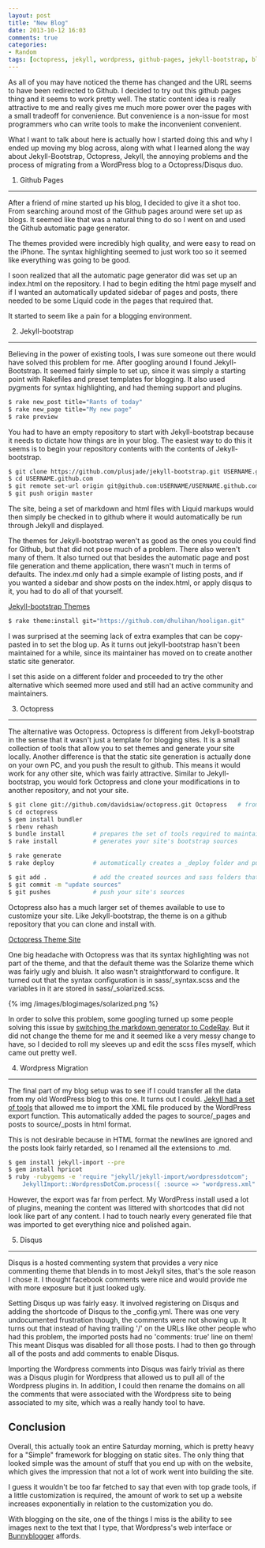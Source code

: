 ```yaml
---
layout: post
title: "New Blog"
date: 2013-10-12 16:03
comments: true
categories: 
- Random
tags: [octopress, jekyll, wordpress, github-pages, jekyll-bootstrap, blogging]
---
```


As all of you may have noticed the theme has changed and the URL seems to have been redirected to Github. I decided to try out this github pages thing and it seems to work pretty well. The static content idea is really attractive to me and really gives me much more power over the pages with a small tradeoff for convenience. But convenience is a non-issue for most programmers who can write tools to make the inconvenient convenient.

What I want to talk about here is actually how I started doing this and why I ended up moving my blog across, along with what I learned along the way about Jekyll-Bootstrap, Octopress, Jekyll, the annoying problems and the process of migrating from a WordPress blog to a Octopress/Disqus duo.

<!--more-->

1. Github Pages
---------------

After a friend of mine started up his blog, I decided to give it a shot too. From searching around most of the Github pages around were set up as blogs. It seemed like that was a natural thing to do so I went on and used the Github automatic page generator.

The themes provided were incredibly high quality, and were easy to read on the iPhone. The syntax highlighting seemed to just work too so it seemed like everything was going to be good.

I soon realized that all the automatic page generator did was set up an index.html on the repository. I had to begin editing the html page myself and if I wanted an automatically updated sidebar of pages and posts, there needed to be some Liquid code in the pages that required that.

It started to seem like a pain for a blogging environment.

2. Jekyll-bootstrap
-------------------

Believing in the power of existing tools, I was sure someone out there would have solved this problem for me. After googling around I found Jekyll-Bootstrap. It seemed fairly simple to set up, since it was simply a starting point with Rakefiles and preset templates for blogging. It also used pygments for syntax highlighting, and had theming support and plugins.

``` bash
$ rake new_post title="Rants of today"
$ rake new_page title="My new page"
$ rake preview
```

You had to have an empty repository to start with Jekyll-bootstrap because it needs to dictate how things are in your blog. The easiest way to do this it seems is to begin your repository contents with the contents of Jekyll-bootstrap.

``` bash
$ git clone https://github.com/plusjade/jekyll-bootstrap.git USERNAME.github.com
$ cd USERNAME.github.com
$ git remote set-url origin git@github.com:USERNAME/USERNAME.github.com.git
$ git push origin master
```

The site, being a set of markdown and html files with Liquid markups would then simply be checked in to github where it would automatically be run through Jekyll and displayed.

The themes for Jekyll-bootstrap weren't as good as the ones you could find for Github, but that did not pose much of a problem. There also weren't many of them. It also turned out that besides the automatic page and post file generation and theme application, there wasn't much in terms of defaults. The index.md only had a simple example of listing posts, and if you wanted a sidebar and show posts on the index.html, or apply disqus to it, you had to do all of that yourself.

[Jekyll-bootstrap Themes](http://themes.jekyllbootstrap.com/)

``` bash
$ rake theme:install git="https://github.com/dhulihan/hooligan.git"
```

I was surprised at the seeming lack of extra examples that can be copy-pasted in to set the blog up. As it turns out jekyll-bootstrap hasn't been maintained for a while, since its maintainer has moved on to create another static site generator.

I set this aside on a different folder and proceeded to try the other alternative which seemed more used and still had an active community and maintainers.

3. Octopress
------------

The alternative was Octopress. Octopress is different from Jekyll-bootstrap in the sense that it wasn't just a template for blogging sites. It is a small collection of tools that allow you to set themes and generate your site locally. Another difference is that the static site generation is actually done on your own PC, and you push the result to github. This means it would work for any other site, which was fairly attractive. Similar to Jekyll-bootstrap, you would fork Octopress and clone your modifications in to another repository, and not your site.

``` bash
$ git clone git://github.com/davidsiaw/octopress.git Octopress   # from my forked repository
$ cd octopress
$ gem install bundler
$ rbenv rehash
$ bundle install        # prepares the set of tools required to maintain your site
$ rake install          # generates your site's bootstrap sources

$ rake generate
$ rake deploy           # automatically creates a _deploy folder and pushes that to your site

$ git add .             # add the created sources and sass folders that contain the real sources for your site
$ git commit -m "update sources"
$ git pushes            # push your site's sources
```

Octopress also has a much larger set of themes available to use to customize your site. Like Jekyll-bootstrap, the theme is on a github repository that you can clone and install with.

[Octopress Theme Site](http://opthemes.com/)

One big headache with Octopress was that its syntax highlighting was not part of the theme, and that the default theme was the Solarize theme which was fairly ugly and bluish. It also wasn't straightforward to configure. It turned out that the syntax configuration is in sass/_syntax.scss and the variables in it are stored in sass/_solarized.scss.

{% img /images/blogimages/solarized.png %}

In order to solve this problem, some googling turned up some people solving this issue by [switching the markdown generator to CodeRay](http://blog.codebykat.com/2013/05/23/gorgeous-octopress-codeblocks-with-coderay/). But it did not change the theme for me and it seemed like a very messy change to have, so I decided to roll my sleeves up and edit the scss files myself, which came out pretty well.

4. Wordpress Migration
----------------------

The final part of my blog setup was to see if I could transfer all the data from my old WordPress blog to this one. It turns out I could. [Jekyll had a set of tools](http://jekyllrb.com/docs/migrations/) that allowed me to import the XML file produced by the WordPress export function. This automatically added the pages to source/_pages and posts to source/_posts in html format.

This is not desirable because in HTML format the newlines are ignored and the posts look fairly retarded, so I renamed all the extensions to .md.

``` bash
$ gem install jekyll-import --pre
$ gem install hpricot
$ ruby -rubygems -e 'require "jekyll/jekyll-import/wordpressdotcom";
    JekyllImport::WordpressDotCom.process({ :source => "wordpress.xml" })'
```

However, the export was far from perfect. My WordPress install used a lot of plugins, meaning the content was littered with shortcodes that did not look like part of any content. I had to touch nearly every generated file that was imported to get everything nice and polished again.

5. Disqus
---------

Disqus is a hosted commenting system that provides a very nice commenting theme that blends in to most Jekyll sites, that's the sole reason I chose it. I thought facebook comments were nice and would provide me with more exposure but it just looked ugly.

Setting Disqus up was fairly easy. It involved registering on Disqus and adding the shortcode of Disqus to the _config.yml. There was one very undocumented frustration though, the comments were not showing up. It turns out that instead of having trailing '/' on the URLs like other people who had this problem, the imported posts had no 'comments: true' line on them! This meant Disqus was disabled for all those posts. I had to then go through all of the posts and add comments to enable Disqus.

Importing the Wordpress comments into Disqus was fairly trivial as there was a Disqus plugin for Wordpress that allowed us to pull all of the Wordpress plugins in. In addition, I could then rename the domains on all the comments that were associated with the Wordpress site to being associated to my site, which was a really handy tool to have.

Conclusion
----------

Overall, this actually took an entire Saturday morning, which is pretty heavy for a "Simple" framework for blogging on static sites. The only thing that looked simple was the amount of stuff that you end up with on the website, which gives the impression that not a lot of work went into building the site.

I guess it wouldn't be too far fetched to say that even with top grade tools, if a little customization is required, the amount of work to set up a website increases exponentially in relation to the customization you do.

With blogging on the site, one of the things I miss is the ability to see images next to the text that I type, that Wordpress's web interface or [Bunnyblogger](https://labs.astrobunny.net/bunnyblogger) affords.

